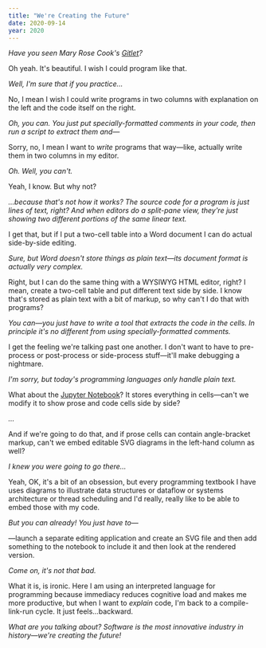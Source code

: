 ```yaml
---
title: "We're Creating the Future"
date: 2020-09-14
year: 2020
---
```


*Have you seen Mary Rose Cook's [Gitlet](http://gitlet.maryrosecook.com/docs/gitlet.html)?*

Oh yeah. It's beautiful. I wish I could program like that.

*Well, I'm sure that if you practice…*

No, I mean I wish I could write programs in two columns with explanation on the left and the code itself on the right.

*Oh, you can. You just put specially-formatted comments in your code, then run a script to extract them and—*

Sorry, no, I mean I want to _write_ programs that way—like, actually write them in two columns in my editor.

*Oh. Well, you can't.*

Yeah, I know. But why not?

*…because that's not how it works? The source code for a program is just lines of text, right?
And when editors do a split-pane view, they're just showing two different portions of the same linear text.*

I get that, but if I put a two-cell table into a Word document I can do actual side-by-side editing.

*Sure, but Word doesn't store things as plain text—its document format is actually very complex.*

Right, but I can do the same thing with a WYSIWYG HTML editor, right?
I mean, create a two-cell table and put different text side by side.
I know that's stored as plain text with a bit of markup,
so why can't I do that with programs?

*You can—you just have to write a tool that extracts the code in the cells.
In principle it's no different from using specially-formatted comments.*

I get the feeling we're talking past one another.
I don't want to have to pre-process or post-process or side-process stuff—it'll make debugging a nightmare.

*I'm sorry, but today's programming languages only handle plain text.*

What about the [Jupyter Notebook](https://jupyter.org/)?
It stores everything in cells—can't we modify it to show prose and code cells side by side?

*…*

And if we're going to do that,
and if prose cells can contain angle-bracket markup,
can't we embed editable SVG diagrams in the left-hand column as well?

*I knew you were going to go there…*

Yeah, OK, it's a bit of an obsession,
but every programming textbook I have uses diagrams to illustrate data structures or dataflow
or systems architecture or thread scheduling
and I'd really, really like to be able to embed those with my code.

*But you can already! You just have to—*

—launch a separate editing application and create an SVG file
and then add something to the notebook to include it and then look at the rendered version.

*Come on, it's not that bad.*

What it is, is ironic.
Here I am using an interpreted language for programming
because immediacy reduces cognitive load and makes me more productive,
but when I want to _explain_ code,
I'm back to a compile-link-run cycle.
It just feels…backward.

*What are you talking about?
Software is the most innovative industry in history—we're creating the future!*
